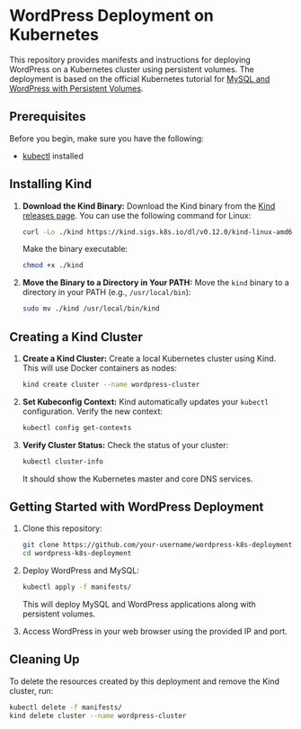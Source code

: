 # WordPress Deployment on Kubernetes

This repository provides manifests and instructions for deploying WordPress on a Kubernetes cluster using persistent volumes. The deployment is based on the official Kubernetes tutorial for [MySQL and WordPress with Persistent Volumes](https://kubernetes.io/docs/tutorials/stateful-application/mysql-wordpress-persistent-volume/).

## Prerequisites

Before you begin, make sure you have the following:

- [kubectl](https://kubernetes.io/docs/tasks/tools/install-kubectl/) installed

## Installing Kind

1. **Download the Kind Binary:**
   Download the Kind binary from the [Kind releases page](https://github.com/kubernetes-sigs/kind/releases). You can use the following command for Linux:

    ```bash
    curl -Lo ./kind https://kind.sigs.k8s.io/dl/v0.12.0/kind-linux-amd64
    ```

   Make the binary executable:

    ```bash
    chmod +x ./kind
    ```

2. **Move the Binary to a Directory in Your PATH:**
   Move the `kind` binary to a directory in your PATH (e.g., `/usr/local/bin`):

    ```bash
    sudo mv ./kind /usr/local/bin/kind
    ```

## Creating a Kind Cluster

1. **Create a Kind Cluster:**
   Create a local Kubernetes cluster using Kind. This will use Docker containers as nodes:

    ```bash
    kind create cluster --name wordpress-cluster
    ```

2. **Set Kubeconfig Context:**
   Kind automatically updates your `kubectl` configuration. Verify the new context:

    ```bash
    kubectl config get-contexts
    ```

3. **Verify Cluster Status:**
   Check the status of your cluster:

    ```bash
    kubectl cluster-info
    ```

   It should show the Kubernetes master and core DNS services.

## Getting Started with WordPress Deployment

1. Clone this repository:

    ```bash
    git clone https://github.com/your-username/wordpress-k8s-deployment.git
    cd wordpress-k8s-deployment
    ```

2. Deploy WordPress and MySQL:

    ```bash
    kubectl apply -f manifests/
    ```

   This will deploy MySQL and WordPress applications along with persistent volumes.

3. Access WordPress in your web browser using the provided IP and port.

## Cleaning Up

To delete the resources created by this deployment and remove the Kind cluster, run:

```bash
kubectl delete -f manifests/
kind delete cluster --name wordpress-cluster
